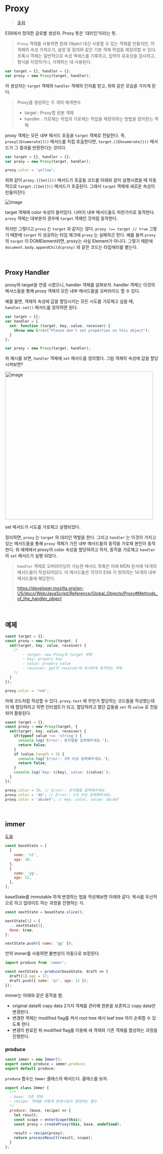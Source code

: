 # Proxy

> [출처](https://leetrue-log.vercel.app/leetrue-proxy-immer)

ES6에서 정의한 글로벌 생성자. Proxy 뜻은 '대리인'이라는 뜻.

> `Proxy` 객체를 사용하면 원래 Object 대신 사용할 수 있는 객체를 만들지만, 이 객체의 속성 가져오기, 설정 및 정의와 같은 기본 객체 작업을 재정의할 수 있다. 프록시 객체는 일반적으로 속성 액세스를 기록하고, 입력의 유효성을 검사하고, 형식을 지정하거나, 삭제하는 데 사용된다.

```js
var target = {}, handler = {};
var proxy = new Proxy(target, handler);
```

이 생성자는 `target` 객체와 `handler` 객체의 인자를 받고, 위와 같은 모습을 가지게 된다.

> Proxy를 생성하는 두 개의 매개변수
>
> - target : Proxy할 원본 객체
> - handler : 가로채는 작업과 가로채는 작업을 재정의하는 방법을 정의한는 객체

proxy 객체는 모든 내부 메서드 호출을 `target` 객체로 전달한다. 즉, `proxy[[Enumerate]]()` 메서드를 직접 호출한다면, `target.[[Eknumerate]]()` 메서드가 그 결과를 반환한다는 것이다.

```javascript
var target = {}, handler = {};
var proxy = new Proxy(target, handler);

proxy.color = 'yellow';
```

위와 같이 `proxy.[[Set]]()` 메서드가 호출될 코드를 아래와 같이 실행시켰을 때 자동적으로 `target.[[Set]]()` 메서드가 호출된다. 그래서 `target` 객체에 새로운 속성이 만들어진다.

![image](https://github.com/pozafly/TIL/assets/59427983/da713fb8-8094-464d-9438-d0e97b0f13c0)

target 객체에 color 속성이 들어있다. 나머지 내부 메서드들도 마찬가지로 동작한다. `proxy` 객체는 대부분의 경우에 `target` 객체인 것처럼 동작한다.

하지만 그렇다고 `proxy` 는 `target` 과 같지는 않다. `proxy !== target // true` 그렇기 때문에 `target` 이 성공하는 타임 체크에 `proxy` 는 실패하곤 한다. 예를 들어 `proxy` 의 `target` 이 DOMElement라면, proxy는 사실 Element가 아니다. 그렇기 때문에 `document.body.appendChild(proxy)` 와 같은 코드는 타입에러를 뱉는다.

<br/>

## Proxy Handler

proxy와 target을 연결 시켰으니, handler 객체를 살펴보자. handler 객체는 이것의 메서스들을 통해 proxy 객체의 모든 내부 메서드들을 오버라이드 할 수 있다.

예를 들면, 객체의 속성에 값을 할당시키는 모든 시도를 가로채고 싶을 때, `handler.set()` 메서드를 정의하면 된다.

```js
var target = {};
var handler = {
  set: function (target, key, value, receiver) {
    throw new Error("Please don't set properties on this object");
  }
};

var proxy = new Proxy(target, handler);
```

위 예시를 보면, `handler` 객체에 `set` 메서드를 정의했다. 그럼 객체의 속성에 값을 할당시켜보면?

<img width="483" alt="image" src="https://github.com/pozafly/TIL/assets/59427983/0e8b419a-5ee6-4de9-b916-8b2df31de497">

set 메서드가 시도를 가로채고 실행되었다.

정리하면, `proxy` 는 `target` 의 대리인 역할을 한다. 그리고 `handler` 는 이것이 가지고 있는 메서드들을 통해 `proxy` 객체가 가진 내부 메서드들의 동작을 가로채 본인이 동작한다. 위 예제에서 proxy의 color 속성을 할당하려고 하자, 동작을 가로채고 `handler` 의 `set` 메서드가 실행 되었다.

> `handler` 객체로 오버라이딩이 가능한 메서드 목록은 아래 MDN 문서에 14개의 메서드들이 작성되어있다. 이 메서드들은 각각이 ES6 가 정의하는 14개의 내부 메서드들에 해당한다.
>
> https://developer.mozilla.org/en-US/docs/Web/JavaScript/Reference/Global_Objects/Proxy#Methods_of_the_handler_object

<br/>

## 예제

```js
const target = {};
const proxy = new Proxy(target, {
  set(target, key, value, receiver) {
    /*
    	- target: new Proxy의 target 객체
    	- key: propery key
    	- value: propery value
    	- receiver: get의 receiver와 유사하게 동작하는 객체
    */
  }
});

proxy.color = 'red';
```

아래 코드처럼 작성할 수 있다. `proxy.test` 에 무언가 할당하는 코드들을 작성했는데 이 때 할당하려고 하면 인터셉트가 되고, 할당하려고 했던 값들을 `set` 의 `value` 로 전달되어 활용된다.

```js
const target = {};
const proxy = new Proxy(target, {
  set(target, key, value, receiver) {
    if(typeof value !== 'string') {
      console.log('Error:: 문자열을 입력해주세요.');
      return false;
    }
    if (value.length < 3) {
      console.log('Error:: 3자 이상 입력해주세요.');
      return false;
    }
    console.log(`key: ${key}, value: ${value}`);
  }
});

proxy.color = 35; // Error:: 문자열을 입력해주세요.
proxy.color = 'dd'; // Error:: 3자 이상 입력해주세요.
proxy.color = 'abcdef'; // key: color, value: abcdef
```

<br/>

## immer

[도움](https://hmos.dev/deep-dive-to-immer#deep-dive-to-immer)

```js
const baseState = [
  {
    name: 'st',
    age: 10,
  },
  {
    name: 'yg',
    age: 12,
  },
];
```

baseState를 immutable 하게 변경하는 법을 작성해보면 아래와 같다. 복사를 우선적으로 하고 업데이트 하는 과정을 진행하는 식.

```js
const nextState = baseState.slice();

nextState[1] = {
  ...nextState[1],
  done: true,
};

nextState.push({ name: 'gg' });
```

만약 immer를 사용하면 불변성이 자동으로 보장된다.

```js
import produce from 'immer';

const nextState = produce(baseState, draft => {
  draft[1].age = 17;
  draft.push({ name: 'qr', age: 12 });
});
```

immer는 아래와 같은 동작을 함.

- original data와 copy data 2가지 객체를 관리해 원본을 보존하고 copy data만 변경한다.
- 변경한 객체는 modified flag를 켜서 root tree 에서 leaf tree 까지 순회할 수 있도록 한다.
- 변경이 완료된 뒤 modified flag를 이용해 새 객체와 기존 객체를 합성하는 과정을 진행한다.

### produce

```javascript
const immer = new Immer();
export const produce = immer.produce;
export default produce;
```

`produce` 함수는 `Immer` 클래스의 메서드다. 클래스를 보자.

```javascript
export class Immer {
  /**
  - base: 기존 객체
  - recipe: 객체를 어떻게 변경시킬지 결정하는 함수
  */
  produce: (base, recipe) => {
    let result;
    const scope = enterScope(this);
    const proxy = createProxy(this, base, undefined);
    
    result = recipe(proxy);
    return processResult(result, scope);
  }
};
```

